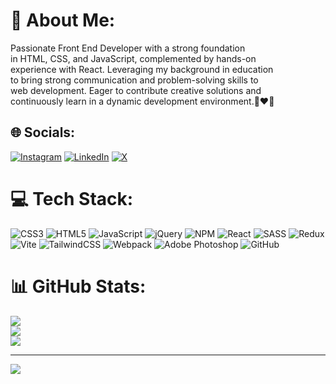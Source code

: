 # 💫 About Me:
Passionate Front End Developer with a strong foundation<br>in HTML, CSS, and JavaScript, complemented by hands-on<br>experience with React. Leveraging my background in education<br>to bring strong communication and problem-solving skills to<br>web development. Eager to contribute creative solutions and<br>continuously learn in a dynamic development environment.🥰❤️🫵


## 🌐 Socials:
[![Instagram](https://img.shields.io/badge/Instagram-%23E4405F.svg?logo=Instagram&logoColor=white)](https://instagram.com/homayoun.mohammadii) [![LinkedIn](https://img.shields.io/badge/LinkedIn-%230077B5.svg?logo=linkedin&logoColor=white)](https://linkedin.com/in/homayoun-mohammadii) [![X](https://img.shields.io/badge/X-black.svg?logo=X&logoColor=white)](https://x.com/homayounix) 

# 💻 Tech Stack:
![CSS3](https://img.shields.io/badge/css3-%231572B6.svg?style=for-the-badge&logo=css3&logoColor=white) ![HTML5](https://img.shields.io/badge/html5-%23E34F26.svg?style=for-the-badge&logo=html5&logoColor=white) ![JavaScript](https://img.shields.io/badge/javascript-%23323330.svg?style=for-the-badge&logo=javascript&logoColor=%23F7DF1E) ![jQuery](https://img.shields.io/badge/jquery-%230769AD.svg?style=for-the-badge&logo=jquery&logoColor=white) ![NPM](https://img.shields.io/badge/NPM-%23CB3837.svg?style=for-the-badge&logo=npm&logoColor=white) ![React](https://img.shields.io/badge/react-%2320232a.svg?style=for-the-badge&logo=react&logoColor=%2361DAFB) ![SASS](https://img.shields.io/badge/SASS-hotpink.svg?style=for-the-badge&logo=SASS&logoColor=white) ![Redux](https://img.shields.io/badge/redux-%23593d88.svg?style=for-the-badge&logo=redux&logoColor=white) ![Vite](https://img.shields.io/badge/vite-%23646CFF.svg?style=for-the-badge&logo=vite&logoColor=white) ![TailwindCSS](https://img.shields.io/badge/tailwindcss-%2338B2AC.svg?style=for-the-badge&logo=tailwind-css&logoColor=white) ![Webpack](https://img.shields.io/badge/webpack-%238DD6F9.svg?style=for-the-badge&logo=webpack&logoColor=black) ![Adobe Photoshop](https://img.shields.io/badge/adobe%20photoshop-%2331A8FF.svg?style=for-the-badge&logo=adobe%20photoshop&logoColor=white) ![GitHub](https://img.shields.io/badge/github-%23121011.svg?style=for-the-badge&logo=github&logoColor=white)
# 📊 GitHub Stats:
![](https://github-readme-stats.vercel.app/api?username=homayoun-mohammadii&theme=dark&hide_border=false&include_all_commits=false&count_private=false)<br/>
![](https://github-readme-streak-stats.herokuapp.com/?user=homayoun-mohammadii&theme=dark&hide_border=false)<br/>
![](https://github-readme-stats.vercel.app/api/top-langs/?username=homayoun-mohammadii&theme=dark&hide_border=false&include_all_commits=false&count_private=false&layout=compact)

---
[![](https://visitcount.itsvg.in/api?id=homayoun-mohammadii&icon=5&color=0)](https://visitcount.itsvg.in)

<!-- Proudly created with GPRM ( https://gprm.itsvg.in ) -->
